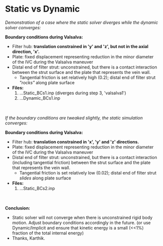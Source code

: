 # Static vs Dynamic

*Demonstration of a case where the static solver diverges while the dynamic solver converges:*

**Boundary conditions during Valsalva:**
  - Filter hub: **translation constrained in 'y' and 'z', but not in the axial direction, 'x'.**
  - Plate: fixed displacement representing reduction in the minor diameter of the IVC during the Valsalva maneuver
  - Distal end of filter strut: unconstrained, but there is a contact interaction between the strut surface and the plate that represents the vein wall.
    - Tangential friction is set relatively high (0.2); distal end of filter strut *"rocks"* along plate surface
  - **Files:**
    1. ...Static_BCs1.inp (diverges during step 3, 'valsalva1') 
    2. ...Dynamic_BCs1.inp 


<br><br>
*If the boundary conditions are tweaked slightly, the static simulation converges:*

**Boundary conditions during Valsalva:**
  - Filter hub: **translation constrained in 'x', 'y' and 'z' directions.**
  - Plate: fixed displacement representing reduction in the minor diameter of the IVC during the Valsalva maneuver
  - Distal end of filter strut: unconstrained, but there is a contact interaction (including tangential friction) between the strut surface and the plate that represents the vein wall.
    - Tangential friction is set relatively low (0.02); distal end of filter strut *slides* along plate surface
  - **Files:**
    1. ...Static_BCs2.inp
    
<br><br>
**Conclusion:**
  - Static solver will not converge when there is unconstrained rigid body motion. Adjust boundary conditions accordingly in the future. (or use Dynamic/Implicit and ensure that kinetic energy is a small (\<\<1%) fraction of the total internal energy)
  - Thanks, Karthik.
